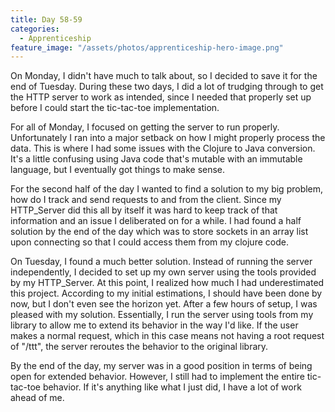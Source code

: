 ```yaml
---
title: Day 58-59
categories:
  - Apprenticeship
feature_image: "/assets/photos/apprenticeship-hero-image.png"
---
```


On Monday, I didn't have much to talk about, so I decided to save it for the end of Tuesday.
During these two days, I did a lot of trudging through to get the HTTP server to work as intended,
since I needed that properly set up before I could start the tic-tac-toe implementation.

For all of Monday, I focused on getting the server to run properly. Unfortunately I ran into
a major setback on how I might properly process the data. This is where I had some issues with
the Clojure to Java conversion. It's a little confusing using Java code that's mutable with an
immutable language, but I eventually got things to make sense.

For the second half of the day I
wanted to find a solution to my big problem, how do I track and send requests to and from the client.
Since my HTTP_Server did this all by itself it was hard to keep track of that information and an issue
I deliberated on for a while. I had found a half solution by the end of the day which was to store sockets
in an array list upon connecting so that I could access them from my clojure code.

On Tuesday, I found a much better solution. Instead of running the server independently,
I decided to set up my own server using the tools provided by my HTTP_Server. At this point,
I realized how much I had underestimated this project. According to my initial estimations,
I should have been done by now, but I don't even see the horizon yet. After a few hours of setup,
I was pleased with my solution. Essentially, I run the server using tools from my library to allow
me to extend its behavior in the way I'd like. If the user makes a normal request, which in this
case means not having a root request of "/ttt", the server reroutes the behavior to the original library.

By the end of the day, my server was in a good position in terms of being open for extended behavior.
However, I still had to implement the entire tic-tac-toe behavior. If it's anything like what I just
did, I have a lot of work ahead of me.
  

  